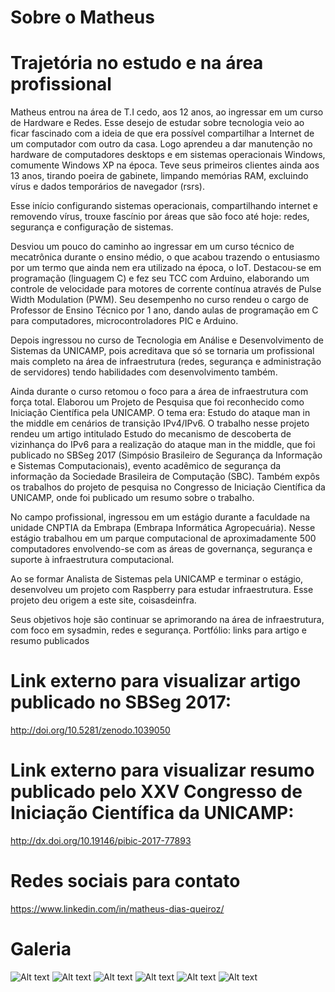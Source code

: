 # Sobre o Matheus


# Trajetória no estudo e na área profissional

Matheus entrou na área de T.I cedo, aos 12 anos, ao ingressar em um curso de Hardware e Redes. Esse desejo de estudar sobre tecnologia veio ao ficar fascinado com a ideia de que era possível compartilhar a Internet de um computador com outro da casa. Logo aprendeu a dar manutenção no hardware de computadores desktops e em sistemas operacionais Windows, comumente Windows XP na época. Teve seus primeiros clientes ainda aos 13 anos, tirando poeira de gabinete, limpando memórias RAM, excluindo vírus e dados temporários de navegador (rsrs).

Esse início configurando sistemas operacionais, compartilhando internet e removendo vírus, trouxe fascínio por áreas que são foco até hoje: redes, segurança e configuração de sistemas.

Desviou um pouco do caminho ao ingressar em um curso técnico de mecatrônica durante o ensino médio, o que acabou trazendo o entusiasmo por um termo que ainda nem era utilizado na época, o IoT. Destacou-se em programação (linguagem C) e fez seu TCC com Arduino, elaborando um controle de velocidade para motores de corrente contínua através de Pulse Width Modulation (PWM). Seu desempenho no curso rendeu o cargo de Professor de Ensino Técnico por 1 ano, dando aulas de programação em C para computadores, microcontroladores PIC e Arduino.

Depois ingressou no curso de Tecnologia em Análise e Desenvolvimento de Sistemas da UNICAMP, pois acreditava que só se tornaria um profissional mais completo na área de infraestrutura (redes, segurança e administração de servidores) tendo habilidades com desenvolvimento também.

Ainda durante o curso retomou o foco para a área de infraestrutura com força total. Elaborou um Projeto de Pesquisa que foi reconhecido como Iniciação Científica pela UNICAMP. O tema era: Estudo do ataque man in the middle em cenários de transição IPv4/IPv6. O trabalho nesse projeto rendeu um artigo intitulado Estudo do mecanismo de descoberta de vizinhança do IPv6 para a realização do ataque man in the middle, que foi publicado no SBSeg 2017 (Simpósio Brasileiro de Segurança da Informação e Sistemas Computacionais), evento acadêmico de segurança da informação da Sociedade Brasileira de Computação (SBC). Também expôs os trabalhos do projeto de pesquisa no Congresso de Iniciação Científica da UNICAMP, onde foi publicado um resumo sobre o trabalho.

No campo profissional, ingressou em um estágio durante a faculdade na unidade CNPTIA da Embrapa (Embrapa Informática Agropecuária). Nesse estágio trabalhou em um parque computacional de aproximadamente 500 computadores envolvendo-se com as áreas de governança, segurança e suporte à infraestrutura computacional.

Ao se formar Analista de Sistemas pela UNICAMP e terminar o estágio, desenvolveu um projeto com Raspberry para estudar infraestrutura. Esse projeto deu origem a este site, coisasdeinfra.

Seus objetivos hoje são continuar se aprimorando na área de infraestrutura, com foco em sysadmin, redes e segurança.
Portfólio: links para artigo e resumo publicados

# Link externo para visualizar artigo publicado no SBSeg 2017:

<http://doi.org/10.5281/zenodo.1039050>

# Link externo para visualizar resumo publicado pelo XXV Congresso de Iniciação Científica da UNICAMP:

<http://dx.doi.org/10.19146/pibic-2017-77893>

# Redes sociais para contato

<https://www.linkedin.com/in/matheus-dias-queiroz/>

# Galeria

![Alt text](MG_3738_3.jpg "")
![Alt text](MG_3741.jpg "")
![Alt text](MG_3746.jpg "")
![Alt text](XXV-CongressoIC-Unicamp.jpg "")
![Alt text](FT-UNICAMP.jpg "")
![Alt text](Embrapa-CNPTIA.jpg "")


